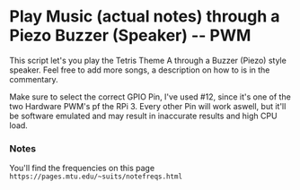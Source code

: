 # Play Music (actual notes) through a Piezo Buzzer (Speaker) -- PWM

This script let's you play the Tetris Theme A through a Buzzer (Piezo) style speaker.
Feel free to add more songs, a description on how to is in the commentary.

Make sure to select the correct GPIO Pin, I've used #12, since it's one of the two Hardware PWM's pf the RPi 3.
Every other Pin will work aswell, but it'll be software emulated and may result in inaccurate results and high CPU load.

### Notes

You'll find the frequencies on this page `https://pages.mtu.edu/~suits/notefreqs.html`
